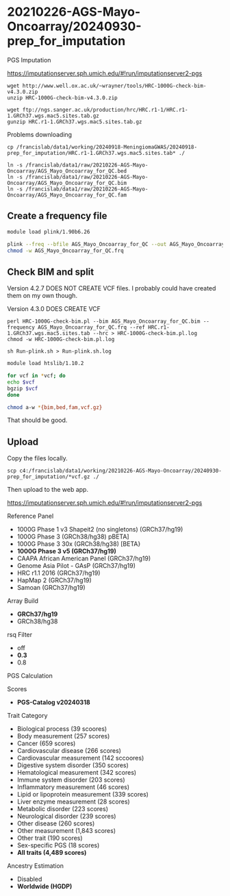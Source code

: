 
#	20210226-AGS-Mayo-Oncoarray/20240930-prep_for_imputation

PGS Imputation

https://imputationserver.sph.umich.edu/#!run/imputationserver2-pgs


```
wget http://www.well.ox.ac.uk/~wrayner/tools/HRC-1000G-check-bim-v4.3.0.zip
unzip HRC-1000G-check-bim-v4.3.0.zip

wget ftp://ngs.sanger.ac.uk/production/hrc/HRC.r1-1/HRC.r1-1.GRCh37.wgs.mac5.sites.tab.gz
gunzip HRC.r1-1.GRCh37.wgs.mac5.sites.tab.gz
```

Problems downloading
```
cp /francislab/data1/working/20240918-MeningiomaGWAS/20240918-prep_for_imputation/HRC.r1-1.GRCh37.wgs.mac5.sites.tab* ./
```


```
ln -s /francislab/data1/raw/20210226-AGS-Mayo-Oncoarray/AGS_Mayo_Oncoarray_for_QC.bed
ln -s /francislab/data1/raw/20210226-AGS-Mayo-Oncoarray/AGS_Mayo_Oncoarray_for_QC.bim
ln -s /francislab/data1/raw/20210226-AGS-Mayo-Oncoarray/AGS_Mayo_Oncoarray_for_QC.fam
```

##  Create a frequency file

```BASH
module load plink/1.90b6.26

plink --freq --bfile AGS_Mayo_Oncoarray_for_QC --out AGS_Mayo_Oncoarray_for_QC > plink.create_frequency_file.log
chmod -w AGS_Mayo_Oncoarray_for_QC.frq
```

##  Check BIM and split

Version 4.2.7 DOES NOT CREATE VCF files. I probably could have created them on my own though.

Version 4.3.0 DOES CREATE VCF 

```
perl HRC-1000G-check-bim.pl --bim AGS_Mayo_Oncoarray_for_QC.bim --frequency AGS_Mayo_Oncoarray_for_QC.frq --ref HRC.r1-1.GRCh37.wgs.mac5.sites.tab --hrc > HRC-1000G-check-bim.pl.log
chmod -w HRC-1000G-check-bim.pl.log
```

```
sh Run-plink.sh > Run-plink.sh.log
```







```BASH
module load htslib/1.10.2

for vcf in *vcf; do
echo $vcf
bgzip $vcf
done

chmod a-w *{bim,bed,fam,vcf.gz}
```

That should be good.






##  Upload

Copy the files locally.
```
scp c4:/francislab/data1/working/20210226-AGS-Mayo-Oncoarray/20240930-prep_for_imputation/*vcf.gz ./
```

Then upload to the web app.





https://imputationserver.sph.umich.edu/#!run/imputationserver2-pgs



Reference Panel
* 1000G Phase 1 v3 Shapeit2 (no singletons) (GRCh37/hg19)
* 1000G Phase 3 (GRCh38/hg38) pBETA]
* 1000G Phase 3 30x (GRCh38/hg38) [BETA}
* **1000G Phase 3 v5 (GRCh37/hg19)**
* CAAPA African American Panel (GRCh37/hg19)
* Genome Asia Pilot - GAsP (GRCh37/hg19)
* HRC r1.1 2016 (GRCh37/hg19)
* HapMap 2 (GRCh37/hg19)
* Samoan (GRCh37/hg19)


Array Build
* **GRCh37/hg19**
* GRCh38/hg38

rsq Filter
* off
* **0.3**
* 0.8

PGS Calculation


Scores
* **PGS-Catalog v20240318**


Trait Category
* Biological process (39 scoores)
* Body measurement (257 scores)
* Cancer (659 scores)
* Cardiovascular disease (266 scores)
* Cardiovascular measurement (142 sccoores)
* Digestive system disorder (350 scores)
* Hematological measurement (342 scores)
* Immune system disorder (203 scores)
* Inflammatory measurement (46 scores)
* Lipid or lipoprotein measurement (339 scores)
* Liver enzyme measurement (28 scores)
* Metabolic disorder (223 scores)
* Neurological disorder (239 scores)
* Other disease (260 scores)
* Other measurement (1,843 scores)
* Other trait (190 scores)
* Sex-specific PGS (18 scores)
* **All traits (4,489 scores)**



Ancestry Estimation
* Disabled
* **Worldwide (HGDP)**







